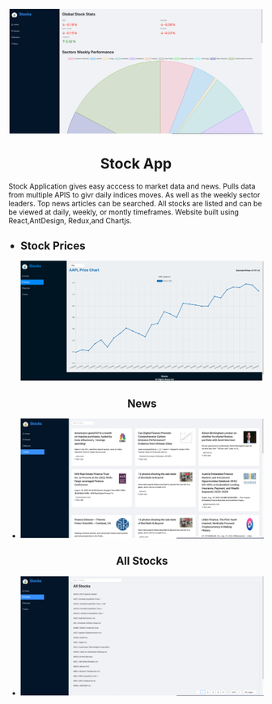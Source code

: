 <p align = "center">
    <img alt="Home" src="/pictures/Home.png" width ="500"/>
</p>
<h1 align="center">Stock App</h1>
<p>
 Stock Application gives easy acccess to market data and news. Pulls data from multiple APIS to givr daily indices moves. As well as the weekly sector leaders. Top news articles can be searched. All stocks are listed and can be be viewed at daily, weekly, or montly timeframes. Website built using React,AntDesign, Redux,and Chartjs. 
</p>

<ul>
    <h2><li>Stock Prices</li></h2>
            <img alt="Chart" src="/pictures/Chart.png" width ="500"/>
    <h2 align="center">News</h2>
        <li> <img alt="News" src="/pictures/News.png" width ="500"/></li>
    <h2 align="center">All Stocks</h2>
        <li> <img alt="List" src="/pictures/List.png" width ="500"/> </li>
</ul>







